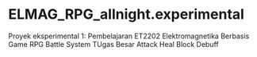 # ELMAG_RPG_allnight.experimental
Proyek eksperimental 1: Pembelajaran ET2202 Elektromagnetika Berbasis Game RPG Battle System
TUgas Besar
Attack Heal Block Debuff